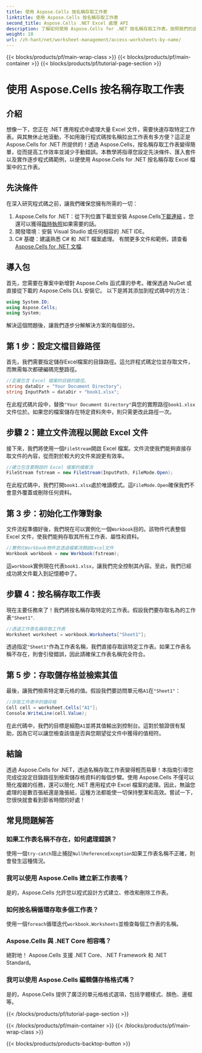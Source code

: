 ```yaml
---
title: 使用 Aspose.Cells 按名稱存取工作表
linktitle: 使用 Aspose.Cells 按名稱存取工作表
second_title: Aspose.Cells .NET Excel 處理 API
description: 了解如何使用 Aspose.Cells for .NET 按名稱存取工作表。按照我們的逐步指南有效地檢索和顯示工作表資料。
weight: 10
url: /zh-hant/net/worksheet-management/access-worksheets-by-name/
---
```


{{< blocks/products/pf/main-wrap-class >}}
{{< blocks/products/pf/main-container >}}
{{< blocks/products/pf/tutorial-page-section >}}

# 使用 Aspose.Cells 按名稱存取工作表

## 介紹
想像一下，您正在 .NET 應用程式中處理大量 Excel 文件，需要快速存取特定工作表。與其無休止地滾動，不如用幾行程式碼按名稱拉出工作表有多方便？這正是 Aspose.Cells for .NET 所提供的！透過 Aspose.Cells，按名稱存取工作表變得簡單，從而提高工作效率並減少手動錯誤。本教學將指導您設定先決條件、匯入套件以及實作逐步程式碼範例，以便使用 Aspose.Cells for .NET 按名稱存取 Excel 檔案中的工作表。
## 先決條件
在深入研究程式碼之前，讓我們確保您擁有所需的一切：
1.  Aspose.Cells for .NET：從下列位置下載並安裝 Aspose.Cells[下載連結](https://releases.aspose.com/cells/net/) 。您還可以獲得[臨時執照](https://purchase.aspose.com/temporary-license/)如果需要的話。
2. 開發環境：安裝 Visual Studio 或任何相容的 .NET IDE。
3. C# 基礎：建議熟悉 C# 和 .NET 檔案處理。
有關更多文件和範例，請查看[Aspose.Cells for .NET 文檔](https://reference.aspose.com/cells/net/).
## 導入包
首先，您需要在專案中新增對 Aspose.Cells 函式庫的參考。確保透過 NuGet 或直接從下載的 Aspose.Cells DLL 安裝它。
以下是將其添加到程式碼中的方法：
```csharp
using System.IO;
using Aspose.Cells;
using System;
```
解決這個問題後，讓我們逐步分解解決方案的每個部分。
## 第 1 步：設定文檔目錄路徑
首先，我們需要指定儲存Excel檔案的目錄路徑。這允許程式碼定位並存取文件，而無需每次都硬編碼完整路徑。
```csharp
//定義包含 Excel 檔案的目錄的路徑。
string dataDir = "Your Document Directory";
string InputPath = dataDir + "book1.xlsx";
```
在此程式碼片段中，替換`"Your Document Directory"`與您的實際路徑`book1.xlsx`文件位於。如果您的檔案儲存在特定資料夾中，則只需更改此路徑一次。
## 步驟 2：建立文件流程以開啟 Excel 文件
接下來，我們將使用一個`FileStream`開啟 Excel 檔案。文件流使我們能夠直接存取文件的內容，從而對於較大的文件來說更有效率。
```csharp
//建立包含要開啟的 Excel 檔案的檔案流
FileStream fstream = new FileStream(InputPath, FileMode.Open);
```
在此程式碼中，我們打開`book1.xlsx`處於唯讀模式。這`FileMode.Open`確保我們不會意外覆蓋或刪除任何資料。
## 第 3 步：初始化工作簿對象
文件流程準備好後，我們現在可以實例化一個`Workbook`目的。該物件代表整個 Excel 文件，使我們能夠存取其所有工作表、屬性和資料。
```csharp
//實例化Workbook物件並透過檔案流開啟Excel文件
Workbook workbook = new Workbook(fstream);
```
這`workbook`實例現在代表`book1.xlsx`，讓我們完全控制其內容。至此，我們已經成功將文件載入到記憶體中了。
## 步驟 4：按名稱存取工作表
現在主要任務來了！我們將按名稱存取特定的工作表。假設我們要存取名為的工作表`"Sheet1"`. 
```csharp
//透過工作表名稱存取工作表
Worksheet worksheet = workbook.Worksheets["Sheet1"];
```
透過指定`"Sheet1"`作為工作表名稱，我們直接存取該特定工作表。如果工作表名稱不存在，則會引發錯誤，因此請確保工作表名稱完全符合。
## 第 5 步：存取儲存格並檢索其值
最後，讓我們檢索特定單元格的值。假設我們要訪問單元格`A1`在`"Sheet1"`：
```csharp
//存取工作表中的儲存格
Cell cell = worksheet.Cells["A1"];
Console.WriteLine(cell.Value);
```
在此代碼中，我們的目標是細胞`A1`並將其值輸出到控制台。這對於驗證很有幫助，因為它可以讓您檢查該值是否與您期望從文件中獲得的值相符。
## 結論
透過 Aspose.Cells for .NET，透過名稱存取工作表變得輕而易舉！本指南引導您完成從設定目錄路徑到檢索儲存格資料的每個步驟。使用 Aspose.Cells 不僅可以簡化複雜的任務，還可以簡化 .NET 應用程式中 Excel 檔案的處理。因此，無論您處理的是數百張紙還是幾張紙，這種方法都能使一切保持整潔和高效。嘗試一下，您很快就會看到節省時間的好處！
## 常見問題解答
### 如果工作表名稱不存在，如何處理錯誤？
使用一個`try-catch`阻止捕捉`NullReferenceException`如果工作表名稱不正確，則會發生這種情況。
### 我可以使用 Aspose.Cells 建立新工作表嗎？
是的，Aspose.Cells 允許您以程式設計方式建立、修改和刪除工作表。
### 如何按名稱循環存取多個工作表？
使用一個`foreach`循環迭代`workbook.Worksheets`並檢查每個工作表的名稱。
### Aspose.Cells 與 .NET Core 相容嗎？
絕對地！ Aspose.Cells 支援 .NET Core、.NET Framework 和 .NET Standard。
### 我可以使用 Aspose.Cells 編輯儲存格格式嗎？
是的，Aspose.Cells 提供了廣泛的單元格格式選項，包括字體樣式、顏色、邊框等。

{{< /blocks/products/pf/tutorial-page-section >}}

{{< /blocks/products/pf/main-container >}}
{{< /blocks/products/pf/main-wrap-class >}}

{{< blocks/products/products-backtop-button >}}
